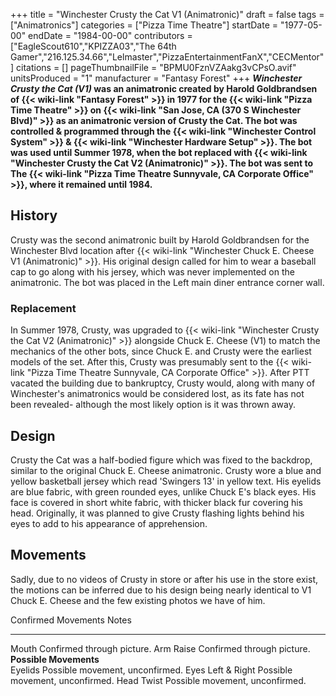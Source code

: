 +++
title = "Winchester Crusty the Cat V1 (Animatronic)"
draft = false
tags = ["Animatronics"]
categories = ["Pizza Time Theatre"]
startDate = "1977-05-00"
endDate = "1984-00-00"
contributors = ["EagleScout610","KPIZZA03","The 64th Gamer","216.125.34.66","Lelmaster","PizzaEntertainmentFanX","CECMentor"]
citations = []
pageThumbnailFile = "BPMU0FznVZAakg3vCPsO.avif"
unitsProduced = "1"
manufacturer = "Fantasy Forest"
+++
***Winchester Crusty the Cat (V1)* was an animatronic created by Harold Goldbrandsen of {{< wiki-link "Fantasy Forest" >}} in 1977 for the {{< wiki-link "Pizza Time Theatre" >}} on {{< wiki-link "San Jose, CA (370 S Winchester Blvd)" >}} as an animatronic version of Crusty the Cat. The bot was controlled & programmed through the {{< wiki-link "Winchester Control System" >}} & {{< wiki-link "Winchester Hardware Setup" >}}.
The bot was used until Summer 1978, when the bot replaced with {{< wiki-link "Winchester Crusty the Cat V2 (Animatronic)" >}}. The bot was sent to The {{< wiki-link "Pizza Time Theatre Sunnyvale, CA Corporate Office" >}}, where it remained until 1984.**

## History

Crusty was the second animatronic built by Harold Goldbrandsen for the Winchester Blvd location after {{< wiki-link "Winchester Chuck E. Cheese V1 (Animatronic)" >}}. His original design called for him to wear a baseball cap to go along with his jersey, which was never implemented on the animatronic. The bot was placed in the Left main diner entrance corner wall.

### Replacement

In Summer 1978, Crusty, was upgraded to {{< wiki-link "Winchester Crusty the Cat V2 (Animatronic)" >}} alongside Chuck E. Cheese (V1) to match the mechanics of the other bots, since Chuck E. and Crusty were the earliest models of the set. After this, Crusty was presumably sent to the {{< wiki-link "Pizza Time Theatre Sunnyvale, CA Corporate Office" >}}. After PTT vacated the building due to bankruptcy, Crusty would, along with many of Winchester's animatronics would be considered lost, as its fate has not been revealed- although the most likely option is it was thrown away.

## Design

Crusty the Cat was a half-bodied figure which was fixed to the backdrop, similar to the original Chuck E. Cheese animatronic. Crusty wore a blue and yellow basketball jersey which read 'Swingers 13' in yellow text.
His eyelids are blue fabric, with green rounded eyes, unlike Chuck E's black eyes. His face is covered in short white fabric, with thicker black fur covering his head.
Originally, it was planned to give Crusty flashing lights behind his eyes to add to his appearance of apprehension.

## Movements

Sadly, due to no videos of Crusty in store or after his use in the store exist, the motions can be inferred due to his design being nearly identical to V1 Chuck E. Cheese and the few existing photos we have of him.

  Confirmed Movements      Notes
  ------------------------ ---------------------------------
  Mouth                    Confirmed through picture.
  Arm Raise                Confirmed through picture.
  **Possible Movements**   
  Eyelids                  Possible movement, unconfirmed.
  Eyes Left & Right        Possible movement, unconfirmed.
  Head Twist               Possible movement, unconfirmed.
